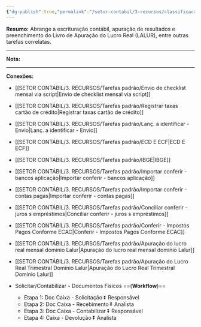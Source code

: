 ```yaml
---
{"dg-publish":true,"permalink":"/setor-contabil/3-recursos/classificacao-das-tarefas/contabil-e-lalur/","dgPassFrontmatter":true,"created":"2025-06-05T22:42:13.720-03:00","updated":"2025-06-10T20:46:36.384-03:00"}
---
```



**Resumo:** 
Abrange a escrituração contábil, apuração de resultados e preenchimento do Livro de Apuração do Lucro Real (LALUR), entre outras tarefas correlatas.

---

**Nota:**




---

**Conexões:**

-  [[SETOR CONTÁBIL/3. RECURSOS/Tarefas padrão/Envio de checklist mensal via script\|Envio de checklist mensal via script]]
-  [[SETOR CONTÁBIL/3. RECURSOS/Tarefas padrão/Registrar taxas cartão de crédito\|Registrar taxas cartão de crédito]]
-  [[SETOR CONTÁBIL/3. RECURSOS/Tarefas padrão/Lanç. a identificar - Envio\|Lanç. a identificar - Envio]]
-  [[SETOR CONTÁBIL/3. RECURSOS/Tarefas padrão/ECD E ECF\|ECD E ECF]]
-  [[SETOR CONTÁBIL/3. RECURSOS/Tarefas padrão/IBGE\|IBGE]]
-  [[SETOR CONTÁBIL/3. RECURSOS/Tarefas padrão/Importar conferir - bancos aplicação\|Importar conferir - bancos aplicação]]
-  [[SETOR CONTÁBIL/3. RECURSOS/Tarefas padrão/Importar conferir - contas pagas\|Importar conferir - contas pagas]]
-  [[SETOR CONTÁBIL/3. RECURSOS/Tarefas padrão/Conciliar conferir - juros s  empréstimos\|Conciliar conferir - juros s  empréstimos]]
-  [[SETOR CONTÁBIL/3. RECURSOS/Tarefas padrão/Conferir - Impostos Pagos Conforme ECAC\|Conferir - Impostos Pagos Conforme ECAC]]
-  [[SETOR CONTÁBIL/3. RECURSOS/Tarefas padrão/Apuração do lucro real mensal domínio Lalur\|Apuração do lucro real mensal domínio Lalur]]
-  [[SETOR CONTÁBIL/3. RECURSOS/Tarefas padrão/Apuração do Lucro Real Trimestral Domínio Lalur\|Apuração do Lucro Real Trimestral Domínio Lalur]]
    
-  Solicitar/Contabilizar - Documentos Físicos ==(**Workflow**)==
    
    - Etapa 1: Doc Caixa - Solicitação ⏬ Responsável
    - Etapa 2: Doc Caixa - Recebimento ⏬ Analista
    - Etapa 3: Doc Caixa - Contabilizar ⏬ Responsável
    - Etapa 4: Caixa - Devolução ⏬ Analista